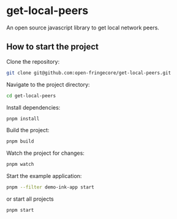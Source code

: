 # get-local-peers

An open source javascript library to get local network peers.

## How to start the project

Clone the repository:

```sh
git clone git@github.com:open-fringecore/get-local-peers.git
```

Navigate to the project directory:

```sh
cd get-local-peers
```

Install dependencies:

```sh
pnpm install
```

Build the project:

```sh
pnpm build
```

Watch the project for changes:

```sh
pnpm watch
```

Start the example application:

```sh
pnpm --filter demo-ink-app start
```
or start all projects
```sh
pnpm start
```
